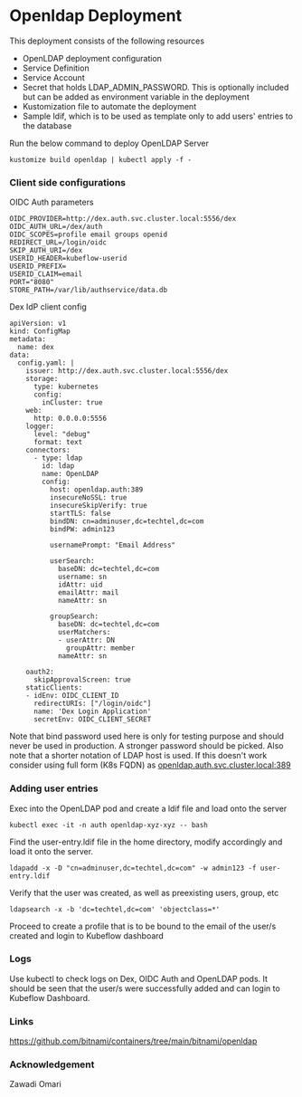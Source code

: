 # Openldap Deployment
This deployment consists of the following resources

* OpenLDAP deployment configuration
* Service Definition
* Service Account
* Secret that holds LDAP_ADMIN_PASSWORD. This is optionally included but can be added as environment variable in the deployment
* Kustomization file to automate the deployment
* Sample ldif, which is to be used as template only to add users' entries to the database

Run the below command to deploy OpenLDAP Server
```
kustomize build openldap | kubectl apply -f - 
```
### Client side configurations

OIDC Auth parameters

```
OIDC_PROVIDER=http://dex.auth.svc.cluster.local:5556/dex
OIDC_AUTH_URL=/dex/auth
OIDC_SCOPES=profile email groups openid
REDIRECT_URL=/login/oidc
SKIP_AUTH_URI=/dex
USERID_HEADER=kubeflow-userid
USERID_PREFIX=
USERID_CLAIM=email
PORT="8080"
STORE_PATH=/var/lib/authservice/data.db
```

Dex IdP client config

```
apiVersion: v1
kind: ConfigMap
metadata:
  name: dex
data:
  config.yaml: |
    issuer: http://dex.auth.svc.cluster.local:5556/dex
    storage:
      type: kubernetes
      config:
        inCluster: true
    web:
      http: 0.0.0.0:5556
    logger:
      level: "debug"
      format: text
    connectors:
      - type: ldap
        id: ldap
        name: OpenLDAP
        config:
          host: openldap.auth:389
          insecureNoSSL: true
          insecureSkipVerify: true
          startTLS: false
          bindDN: cn=adminuser,dc=techtel,dc=com
          bindPW: admin123

          usernamePrompt: "Email Address"

          userSearch:
            baseDN: dc=techtel,dc=com
            username: sn
            idAttr: uid
            emailAttr: mail
            nameAttr: sn
          
          groupSearch:
            baseDN: dc=techtel,dc=com
            userMatchers:
            - userAttr: DN
              groupAttr: member
            nameAttr: sn

    oauth2:
      skipApprovalScreen: true
    staticClients:
    - idEnv: OIDC_CLIENT_ID
      redirectURIs: ["/login/oidc"]
      name: 'Dex Login Application'
      secretEnv: OIDC_CLIENT_SECRET
```
Note that bind password used here is only for testing purpose and should never be used in production. A stronger password should be picked. Also note that a shorter notation of LDAP host is used. If this doesn't work consider using full form (K8s FQDN) as <u> openldap.auth.svc.cluster.local:389 </u>

### Adding user entries

Exec into the OpenLDAP pod and create a ldif file and load onto the server

```
kubectl exec -it -n auth openldap-xyz-xyz -- bash
```
Find the user-entry.ldif file in the home directory, modify accordingly and load it onto the server.
```
ldapadd -x -D "cn=adminuser,dc=techtel,dc=com" -w admin123 -f user-entry.ldif
```
Verify that the user was created, as well as preexisting users, group, etc
```
ldapsearch -x -b 'dc=techtel,dc=com' 'objectclass=*'
```
Proceed to create a profile that is to be bound to the email of the user/s created and login to Kubeflow dashboard

### Logs
Use kubectl to check logs on Dex, OIDC Auth and OpenLDAP pods. It should be seen that the user/s were successfully added and can login to Kubeflow Dashboard.


### Links
https://github.com/bitnami/containers/tree/main/bitnami/openldap

### Acknowledgement
Zawadi Omari